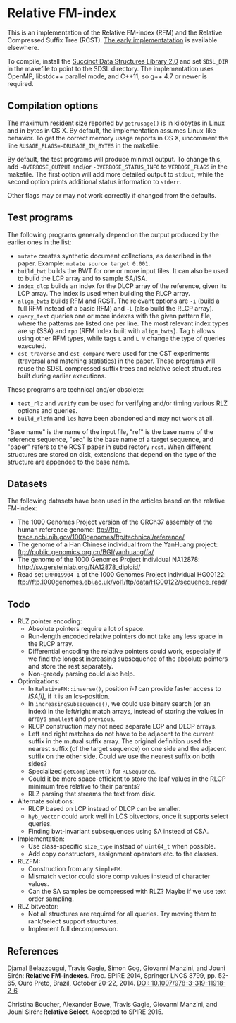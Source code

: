 # Relative FM-index

This is an implementation of the Relative FM-index (RFM) and the Relative Compressed Suffix Tree (RCST). [The early implementatation](http://jltsiren.kapsi.fi/relative-fm) is available elsewhere.

To compile, install the [Succinct Data Structures Library 2.0](https://github.com/simongog/sdsl-lite) and set `SDSL_DIR` in the makefile to point to the SDSL directory. The implementation uses OpenMP, libstdc++ parallel mode, and C++11, so g++ 4.7 or newer is required.

## Compilation options

The maximum resident size reported by `getrusage()` is in kilobytes in Linux and in bytes in OS X. By default, the implementation assumes Linux-like behavior. To get the correct memory usage reports in OS X, uncomment the line `RUSAGE_FLAGS=-DRUSAGE_IN_BYTES` in the makefile.

By default, the test programs will produce minimal output. To change this, add `-DVERBOSE_OUTPUT` and/or `-DVERBOSE_STATUS_INFO` to `VERBOSE_FLAGS` in the makefile. The first option will add more detailed output to `stdout`, while the second option prints additional status information to `stderr`.

Other flags may or may not work correctly if changed from the defaults.

## Test programs

The following programs generally depend on the output produced by the earlier ones in the list:

* `mutate` creates synthetic document collections, as described in the paper. Example: `mutate source target 0.001`.
* `build_bwt` builds the BWT for one or more input files. It can also be used to build the LCP array and to sample SA/ISA.
* `index_dlcp` builds an index for the DLCP array of the reference, given its LCP array. The index is used when building the RLCP array.
* `align_bwts` builds RFM and RCST. The relevant options are `-i` (build a full RFM instead of a basic RFM) and `-L` (also build the RLCP array).
* `query_test` queries one or more indexes with the given pattern file, where the patterns are listed one per line. The most relevant index types are `sp` (SSA) and `rpp` (RFM index built with `align_bwts`). Tag `b` allows using other RFM types, while tags `L` and `L V` change the type of queries executed.
* `cst_traverse` and `cst_compare` were used for the CST experiments (traversal and matching statistics) in the paper. These programs will reuse the SDSL compressed suffix trees and relative select structures built during earlier executions.

These programs are technical and/or obsolete:

* `test_rlz` and `verify` can be used for verifying and/or timing various RLZ options and queries.
* `build_rlzfm` and `lcs` have been abandoned and may not work at all.

"Base name" is the name of the input file, "ref" is the base name of the reference sequence, "seq" is the base name of a target sequence, and "paper" refers to the RCST paper in subdirectory `rcst`. When different structures are stored on disk, extensions that depend on the type of the structure are appended to the base name.

## Datasets

The following datasets have been used in the articles based on the relative FM-index:

* The 1000 Genomes Project version of the GRCh37 assembly of the human reference genome: ftp://ftp-trace.ncbi.nih.gov/1000genomes/ftp/technical/reference/
* The genome of a Han Chinese individual from the YanHuang project: ftp://public.genomics.org.cn/BGI/yanhuang/fa/
* The genome of the 1000 Genomes Project individual NA12878: http://sv.gersteinlab.org/NA12878_diploid/
* Read set `ERR019904_1` of the 1000 Genomes Project individual HG00122: ftp://ftp.1000genomes.ebi.ac.uk/vol1/ftp/data/HG00122/sequence_read/

## Todo

* RLZ pointer encoding:
  * Absolute pointers require a lot of space.
  * Run-length encoded relative pointers do not take any less space in the RLCP array.
  * Differential encoding the relative pointers could work, especially if we find the longest increasing subsequence of the absolute pointers and store the rest separately.
  * Non-greedy parsing could also help.
* Optimizations:
  * In `RelativeFM::inverse()`, position *i-1* can provide faster access to *ISA[i]*, if it is an lcs-position.
  * In `increasingSubsequence()`, we could use binary search (or an index) in the left/right match arrays, instead of storing the values in arrays `smallest` and `previous`.
  * RLCP construction may not need separate LCP and DLCP arrays.
  * Left and right matches do not have to be adjacent to the current suffix in the mutual suffix array. The original definition used the nearest suffix (of the target sequence) on one side and the adjacent suffix on the other side. Could we use the nearest suffix on both sides?
  * Specialized `getComplement()` for `RLSequence`.
  * Could it be more space-efficient to store the leaf values in the RLCP minimum tree relative to their parents?
  * RLZ parsing that streams the text from disk.
* Alternate solutions:
  * RLCP based on LCP instead of DLCP can be smaller.
  * `hyb_vector` could work well in LCS bitvectors, once it supports select queries.
  * Finding bwt-invariant subsequences using SA instead of CSA.
* Implementation:
  * Use class-specific `size_type` instead of `uint64_t` when possible.
  * Add copy constructors, assignment operators etc. to the classes.
* RLZFM:
  * Construction from any `SimpleFM`.
  * Mismatch vector could store comp values instead of character values.
  * Can the SA samples be compressed with RLZ? Maybe if we use text order sampling.
* RLZ bitvector:
  * Not all structures are required for all queries. Try moving them to rank/select support structures.
  * Implement full decompression.

## References

Djamal Belazzougui, Travis Gagie, Simon Gog, Giovanni Manzini, and Jouni Sirén: **Relative FM-indexes**.
Proc. SPIRE 2014, Springer LNCS 8799, pp. 52-65, Ouro Preto, Brazil, October 20-22, 2014.
[DOI: 10.1007/978-3-319-11918-2_6](http://dx.doi.org/10.1007/978-3-319-11918-2_6)

Christina Boucher, Alexander Bowe, Travis Gagie, Giovanni Manzini, and Jouni Sirén: **Relative Select**.
Accepted to SPIRE 2015.
